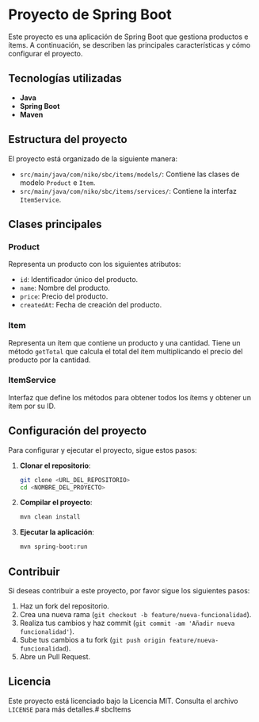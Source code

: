 # Proyecto de Spring Boot

Este proyecto es una aplicación de Spring Boot que gestiona productos e ítems. A continuación, se describen las principales características y cómo configurar el proyecto.

## Tecnologías utilizadas

- **Java**
- **Spring Boot**
- **Maven**

## Estructura del proyecto

El proyecto está organizado de la siguiente manera:

- `src/main/java/com/niko/sbc/items/models/`: Contiene las clases de modelo `Product` e `Item`.
- `src/main/java/com/niko/sbc/items/services/`: Contiene la interfaz `ItemService`.

## Clases principales

### Product

Representa un producto con los siguientes atributos:

- `id`: Identificador único del producto.
- `name`: Nombre del producto.
- `price`: Precio del producto.
- `createdAt`: Fecha de creación del producto.

### Item

Representa un ítem que contiene un producto y una cantidad. Tiene un método `getTotal` que calcula el total del ítem multiplicando el precio del producto por la cantidad.

### ItemService

Interfaz que define los métodos para obtener todos los ítems y obtener un ítem por su ID.

## Configuración del proyecto

Para configurar y ejecutar el proyecto, sigue estos pasos:

1. **Clonar el repositorio**:
    ```sh
    git clone <URL_DEL_REPOSITORIO>
    cd <NOMBRE_DEL_PROYECTO>
    ```

2. **Compilar el proyecto**:
    ```sh
    mvn clean install
    ```

3. **Ejecutar la aplicación**:
    ```sh
    mvn spring-boot:run
    ```

## Contribuir

Si deseas contribuir a este proyecto, por favor sigue los siguientes pasos:

1. Haz un fork del repositorio.
2. Crea una nueva rama (`git checkout -b feature/nueva-funcionalidad`).
3. Realiza tus cambios y haz commit (`git commit -am 'Añadir nueva funcionalidad'`).
4. Sube tus cambios a tu fork (`git push origin feature/nueva-funcionalidad`).
5. Abre un Pull Request.

## Licencia

Este proyecto está licenciado bajo la Licencia MIT. Consulta el archivo `LICENSE` para más detalles.# sbcItems
